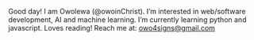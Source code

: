 Good day! I am Owolewa (@owoinChrist).
I’m interested in web/software development, AI and machine learning.
I’m currently learning python and javascript.
Loves reading!
Reach me at: owo4signs@gmail.com

<!---
owoinChrist/owoinChrist is a ✨ special ✨ repository because its `README.md` (this file) appears on your GitHub profile.
You can click the Preview link to take a look at your changes.
--->
